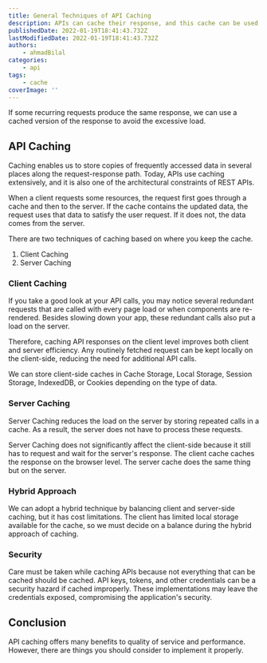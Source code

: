 ```yaml
---
title: General Techniques of API Caching
description: APIs can cache their response, and this cache can be used to fetch the same response later. When implemented correctly, API caching offers a great level of efficiency.
publishedDate: 2022-01-19T18:41:43.732Z
lastModifiedDate: 2022-01-19T18:41:43.732Z
authors:
    - ahmadBilal
categories:
    - api
tags:
    - cache
coverImage: ''
---
```


<Lead>

If some recurring requests produce the same response, we can use a cached version of the response to avoid the excessive load.

</Lead>

## API Caching

Caching enables us to store copies of frequently accessed data in several places along the request-response path. Today, APIs use caching extensively, and it is also one of the architectural constraints of REST APIs.

When a client requests some resources, the request first goes through a cache and then to the server. If the cache contains the updated data, the request uses that data to satisfy the user request. If it does not, the data comes from the server.

There are two techniques of caching based on where you keep the cache.

1. Client Caching
2. Server Caching

### Client Caching

If you take a good look at your API calls, you may notice several redundant requests that are called with every page load or when components are re-rendered. Besides slowing down your app, these redundant calls also put a load on the server.

Therefore, caching API responses on the client level improves both client and server efficiency. Any routinely fetched request can be kept locally on the client-side, reducing the need for additional API calls.

We can store client-side caches in Cache Storage, Local Storage, Session Storage, IndexedDB, or Cookies depending on the type of data.

### Server Caching

Server Caching reduces the load on the server by storing repeated calls in a cache. As a result, the server does not have to process these requests.

Server Caching does not significantly affect the client-side because it still has to request and wait for the server's response. The client cache caches the response on the browser level. The server cache does the same thing but on the server.

### Hybrid Approach

We can adopt a hybrid technique by balancing client and server-side caching, but it has cost limitations. The client has limited local storage available for the cache, so we must decide on a balance during the hybrid approach of caching.

### Security

Care must be taken while caching APIs because not everything that can be cached should be cached. API keys, tokens, and other credentials can be a security hazard if cached improperly. These implementations may leave the credentials exposed, compromising the application's security.

## Conclusion

API caching offers many benefits to quality of service and performance. However, there are things you should consider to implement it properly.

